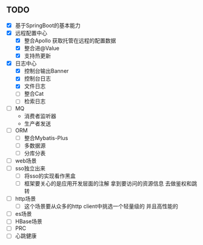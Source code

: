 TODO
---

- [X] 基于SpringBoot的基本能力
- [X] 远程配置中心
  - [X] 整合Apollo 获取托管在远程的配置数据
  - [X] 整合进@Value
  - [X] 支持热更新
- [X] 日志中心
  - [X] 控制台输出Banner
  - [X] 控制台日志
  - [X] 文件日志
  - [ ] 整合Cat
  - [ ] 检索日志
- [ ] MQ
  - 消费者监听器
  - 生产者发送
- [ ] ORM
  - [ ] 整合Mybatis-Plus
  - [ ] 多数据源
  - [ ] 分库分表
- [ ] web场景
- [ ] sso独立出来
    - [ ] 将sso的实现看作黑盒
    - [ ] 框架要关心的是应用开发层面的注解 拿到要访问的资源信息 去做鉴权和跳转
- [ ] http场景
    - [ ] 这个场景要从众多的http client中挑选一个轻量级的 并且高性能的
- [ ] es场景
- [ ] HBase场景
- [ ] PRC
- [ ] 心跳健康